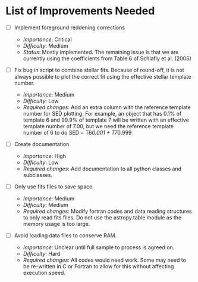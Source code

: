 # List of Improvements Needed

- [ ] Implement foreground reddening corrections
   - *Importance*: Critical
   - *Difficulty*: Medium
   - *Status*: Mostly implemented. The remaining issue is that we are currently using the coefficients from Table 6 of Schlafly et al. (2006)

- [ ] Fix bug in script to combine stellar fits. Because of round-off, it is not always possible to plot the correct fit using the effective stellar template number. 
   - *Importance*: Medium
   - *Difficulty*: Low
   - *Required changes*: Add an extra column with the reference template number for SED plotting. For example, an object that has 0.1% of template 6 and 99.9% of template 7 will be written with an effective template number of 7.00, but we need the reference template number of 6 to do SED = T6*0.001 + T7*0.999

- [ ] Create documentation
   - *Importance*: High
   - *Difficulty*: Low
   - *Required changes*: Add documentation to all python classes and subclasses. 

- [ ] Only use fits files to save space.
   - *Importance*: Medium
   - *Difficulty*: Medium
   - *Required changes*: Modify fortran codes and data reading structures to only read fits files. Do not use the astropy.table module as the memory usage is too large.

- [ ] Avoid loading data files to conserve RAM. 
   - *Importance*: Unclear until full sample to process is agreed on.
   - *Difficulty*: Hard
   - *Required changes*: All codes would need work. Some may need to be re-written in C or Fortran to allow for this without affecting execution speed.
        

